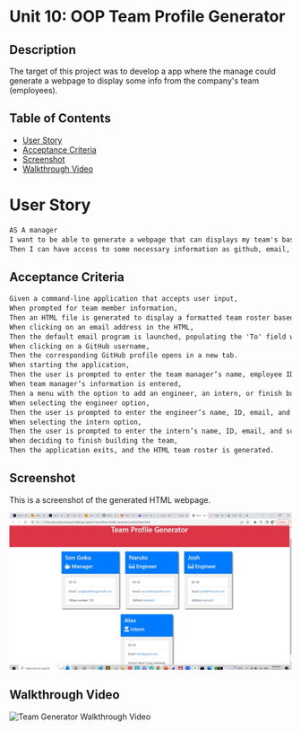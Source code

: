 # Unit 10: OOP Team Profile Generator
## Description

The target of this project was to develop a app where the manage could generate a webpage to display some info from the company's team (employees).

## Table of Contents

- [User Story](#user-story)
- [Acceptance Criteria](#acceptance-criteria)
- [Screenshot](#screenshot)
- [Walkthrough Video](#walkthrough-video)

# User Story

```md
AS A manager
I want to be able to generate a webpage that can displays my team's basic information as ID, Role, Email, etc.
Then I can have access to some necessary information as github, email, school, etc.
```

## Acceptance Criteria

```md
Given a command-line application that accepts user input,
When prompted for team member information,
Then an HTML file is generated to display a formatted team roster based on the input.
When clicking on an email address in the HTML,
Then the default email program is launched, populating the 'To' field with the email address.
When clicking on a GitHub username,
Then the corresponding GitHub profile opens in a new tab.
When starting the application,
Then the user is prompted to enter the team manager’s name, employee ID, email address, and office number.
When team manager’s information is entered,
Then a menu with the option to add an engineer, an intern, or finish building the team is presented.
When selecting the engineer option,
Then the user is prompted to enter the engineer’s name, ID, email, and GitHub username, and is taken back to the menu.
When selecting the intern option,
Then the user is prompted to enter the intern’s name, ID, email, and school, and is taken back to the menu.
When deciding to finish building the team,
Then the application exits, and the HTML team roster is generated.
```

## Screenshot
This is a screenshot of the generated HTML webpage.

![Team Generator HTML Webpage Screenshot](./assets/Team-Profile-Generator_Screenshot.jpg)

## Walkthrough Video
![Team Generator Walkthrough Video](https://drive.google.com/file/d/1QZQg9zyFsjBGaJh3ttwzygy-DE-QsHGg/view)

